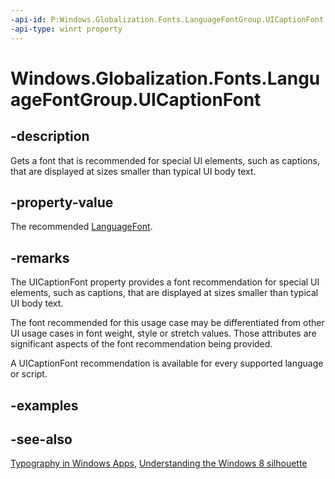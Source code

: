 ```yaml
---
-api-id: P:Windows.Globalization.Fonts.LanguageFontGroup.UICaptionFont
-api-type: winrt property
---
```


<!-- Property syntax
public Windows.Globalization.Fonts.LanguageFont UICaptionFont { get; }
-->

# Windows.Globalization.Fonts.LanguageFontGroup.UICaptionFont

## -description
Gets a font that is recommended for special UI elements, such as captions, that are displayed at sizes smaller than typical UI body text.

## -property-value
The recommended [LanguageFont](languagefont.md).

## -remarks
The UICaptionFont property provides a font recommendation for special UI elements, such as captions, that are displayed at sizes smaller than typical UI body text.

The font recommended for this usage case may be differentiated from other UI usage cases in font weight, style or stretch values. Those attributes are significant aspects of the font recommendation being provided.

A UICaptionFont recommendation is available for every supported language or script.

## -examples

## -see-also
[Typography in Windows Apps](/windows/apps/design/style/typography), [Understanding the Windows 8 silhouette](/previous-versions/windows/apps/hh872191(v=win.10))
